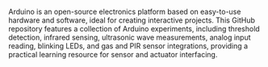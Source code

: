 Arduino is an open-source electronics platform based on easy-to-use hardware and software, ideal for creating interactive projects. This GitHub repository features a collection of Arduino experiments, including threshold detection, infrared sensing, ultrasonic wave measurements, analog input reading, blinking LEDs, and gas and PIR sensor integrations, providing a practical learning resource for sensor and actuator interfacing.

